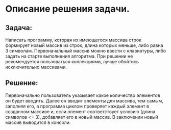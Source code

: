 # Описание решения задачи.

## Задача:

Написать программу, которая из имеющегося массива строк формирует новый массив из строк, длина которых меньше, либо равна 3 символам. Первоначальный массив можно ввести с клавиатуры, либо задать на старте выполнения алгоритма. При решении не рекомендуется пользоваться коллекциями, лучше обойтись исключительно массивами.

## Решение:

Первоначально пользователь указывает какое количество элементов он будет вводить. Далее он вводит элементы для массива, тем самым, заполняя его,
а программа циклом проверяет каждый элемент в созданном массиве и, если элемент соответствует условию (длина символов <= 3), добавляет его в новый массив.
В заключении новый массив выводится в консоли.


